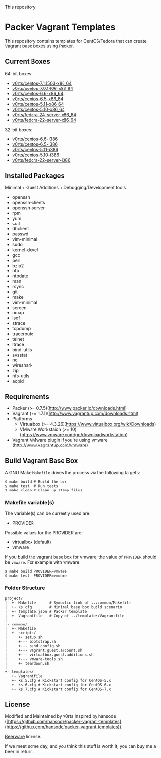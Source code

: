 This repository 

Packer Vagrant Templates
========================

This repository contains templates for CentOS/Fedora that can create Vagrant base boxes using Packer.

Current Boxes
-------------

64-bit boxes:

+ [v0rts/centos-7.1.1503-x86_64](https://vagrantcloud.com/v0rts/centos-7.1.1503-x86_64)
+ [v0rts/centos-7.0.1406-x86_64](https://vagrantcloud.com/v0rts/centos-7.0.1406-x86_64)
+ [v0rts/centos-6.6-x86_64](https://vagrantcloud.com/v0rts/centos-6.6-x86_64)
+ [v0rts/centos-6.5-x86_64](https://vagrantcloud.com/v0rts/centos-6.5-x86_64)
+ [v0rts/centos-5.11-x86_64](https://vagrantcloud.com/v0rts/centos-5.11-x86_64)
+ [v0rts/centos-5.10-x86_64](https://vagrantcloud.com/v0rts/centos-5.10-x86_64)
+ [v0rts/fedora-24-server-x86_64](https://vagrantcloud.com/v0rts/boxes/fedora-24-server-x86_64)
+ [v0rts/fedora-22-server-x86_64](https://vagrantcloud.com/v0rts/boxes/fedora-22-server-x86_64)

32-bit boxes:

+ [v0rts/centos-6.6-i386](https://vagrantcloud.com/v0rts/centos-6.6-i386)
+ [v0rts/centos-6.5-i386](https://vagrantcloud.com/v0rts/centos-6.5-i386)
+ [v0rts/centos-5.11-i386](https://vagrantcloud.com/v0rts/centos-5.11-i386)
+ [v0rts/centos-5.10-i386](https://vagrantcloud.com/v0rts/centos-5.10-i386)
+ [v0rts/fedora-22-server-i386](https://vagrantcloud.com/v0rts/boxes/fedora-22-server-i386)

Installed Packages
------------------

Minimal + Guest Additions + Debugging/Development tools

+ openssh
+ openssh-clients
+ openssh-server
+ rpm
+ yum
+ curl
+ dhclient
+ passwd
+ vim-minimal
+ sudo
+ kernel-devel
+ gcc
+ perl
+ bzip2
+ ntp
+ ntpdate
+ man
+ rsync
+ git
+ make
+ vim-minimal
+ screen
+ nmap
+ lsof
+ strace
+ tcpdump
+ traceroute
+ telnet
+ ltrace
+ bind-utils
+ sysstat
+ nc
+ wireshark
+ zip
+ nfs-utils
+ acpid

Requirements
------------

* Packer (>= 0.7.5)(http://www.packer.io/downloads.html)
* Vagrant (>= 1.7.1)(http://www.vagrantup.com/downloads.html)
* Platforms
  * Virtualbox (>= 4.3.26)(https://www.virtualbox.org/wiki/Downloads)
  * VMware Workstaion (>= 10)(https://www.vmware.com/go/downloadworkstation)
* Vagrant VMware plugin if you're using vmware (http://www.vagrantup.com/vmware)

Build Vagrant Base Box
----------------------

A GNU Make `Makefile` drives the process via the following targets:

```
$ make build # Build the box
$ make test  # Run tests
$ make clean # Clean up stamp files
```

### Makefile variable(s)

The variable(s) can be currently used are:

+ PROVIDER

Possible values for the PROVIDER are:

+ virtualbox (default)
+ vmware

If you build the vagrant base box for vmware, the value of `PROVIDER` should be `vmware`. For example with vmware:

```
$ make build PROVIDER=vmware
$ make test  PROVIDER=vmware
```

### Folder Structure

```
project/
|  +- Makefile      # Symbolic link of ../common/Makefile
|  +- ks.cfg        # Minimal base box build scenario
|  +- template.json # Packer template
|  +- Vagrantfile   # Copy of ../templates/Vagrantfile
|
+- common/
|  +- Makefile
|  +- scripts/
|     +- setup.sh
|     +--- bootstrap.sh
|     +--- sshd_config.sh
|     +--- vagrant.guest.account.sh
|     +--- virtualbox.guest.additions.sh
|     +--- vmware-tools.sh
|     +- teardown.sh
|
+- templates/
   +- Vagrantfile
   +- ks.5.cfg # Kickstart config for CentOS-5.x
   +- ks.6.cfg # Kickstart config for CentOS-6.x
   +- ks.7.cfg # Kickstart config for CentOS-7.x
```

License
-------

Modified and Maintained by v0rts
Inspired by hansode ([https://github.com/hansode/packer-vagrant-templates](https://github.com/hansode/packer-vagrant-templates)).

[Beerware](http://en.wikipedia.org/wiki/Beerware) license.

If we meet some day, and you think this stuff is worth it, you can buy me a beer in return.
